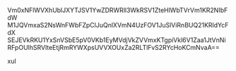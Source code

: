 Vm0xNFlWVXhUblJXYTJSV1YwZDRWRll3WkRSV1ZteHlWbTVrVm1KR2NIbFdW
M1JQVmxaS2NsWnFWbFZpClJuQnlXVmN4UzFOV1JuSlViRnBUQ21KRldYcFdX
SEJEVkRKU1YxSnVSbE5pV0VKb1EyMVdjVkZVVmxKTgpiVkl6V1Zaa1JtVnNi
RFpOUlhSRVlteEtjRmRYWXpsUVVXOUxZa2RLTlFvS2RYcHoKCmNvaA==

xul
